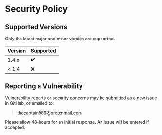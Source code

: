 # Security Policy

## Supported Versions

Only the latest major and minor version are supported.

| Version | Supported          |
| ------- | ------------------ |
| 1.4.x   | :heavy_check_mark: |
| < 1.4   | :x:                |

## Reporting a Vulnerability

Vulnerability reports or security concerns may be submitted as a new issue in GitHub, or emailed to:

>thecaptain989@protonmail.com

Please allow 48-hours for an initial response. An issue will be entered if accepted.
